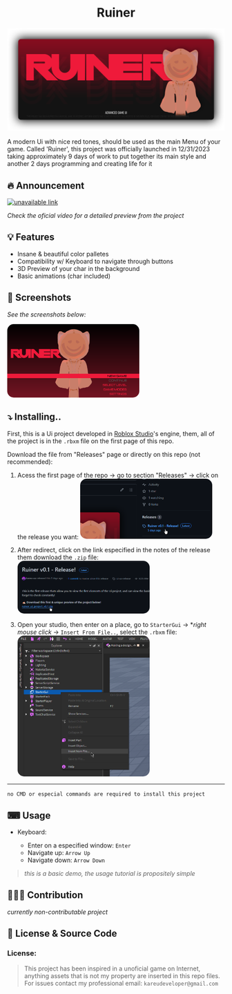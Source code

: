 <h1 align="center">Ruiner</h1>

[![project_banner](./assets/readme_assets/Banner.png)](https://github.com/kareu-uu/Ruiner-Ui/releases/tag/ui-ux-release)

A modern Ui with nice red tones, should be used as the main Menu of your game. Called 'Ruiner', this project was officially launched in 12/31/2023 taking approximately 9 days of work to put together its main style and another 2 days programming and creating life for it

## 🔥 Announcement

[![unavailable link]()]()

_Check the oficial video for a detailed preview from the project_

## 💡 Features

- Insane & beautiful color palletes
- Compatibility w/ Keyboard to navigate through buttons
- 3D Preview of your char in the background
- Basic animations (char included)

## 📸 Screenshots

_See the screenshots below:_

<img style="border-radius: 15px; width: 40ex;" src="./assets/readme_assets/Screenshot_1.png">

## ⤵ Installing..

First, this is a Ui project developed in [Roblox Studio](https://create.roblox.com/docs/tutorials/first-experience)'s engine, them, all of the project is in the `.rbxm` file on the first page of this repo.

Download the file from "Releases" page or directly on this repo (not recommended):

1. Acess the first page of the repo -> go to section "Releases" -> click on the release you want:
   <img style="border-radius: 15px; width: 40ex;" src="./assets/readme_assets/Install_1.png">

1. After redirect, click on the link especified in the notes of the release them download the `.zip` file:
   <img style="border-radius: 15px; width: 40ex;" src="./assets/readme_assets/Install_2.png">

1. Open your studio, then enter on a place, go to `StarterGui` -> \*_right mouse click_ -> `Insert From File..`, select the `.rbxm` file:
   <img style="border-radius: 15px; width: 40ex;" src="./assets/readme_assets/Install_3.png">

---

```
no CMD or especial commands are required to install this project
```

## ⌨ Usage

- Keyboard:

  - Enter on a especified window: `Enter`
  - Navigate up: `Arrow Up`
  - Navigate down: `Arrow Down`

> _this is a basic demo, the usage tutorial is propositely simple_

## 👨🏻‍💻 Contribution

_currently non-contributable project_

## 📄 License & Source Code

### License:

> This project has been inspired in a unoficial game on Internet, anything assets that is not my property are inserted in this repo files. For issues contact my professional email: `kareudeveloper@gmail.com`
